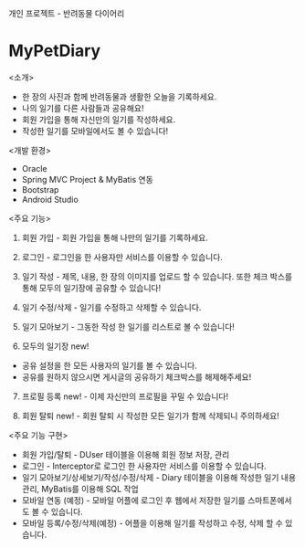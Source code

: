 개인 프로젝트 - 반려동물 다이어리

# MyPetDiary
<소개>

- 한 장의 사진과 함께 반려동물과 생활한 오늘을 기록하세요.
- 나의 일기를 다른 사람들과 공유해요!
- 회원 가입을 통해 자신만의 일기를 작성하세요.
- 작성한 일기를 모바일에서도 볼 수 있습니다!


<개발 환경>

- Oracle
- Spring MVC Project & MyBatis 연동
- Bootstrap
- Android Studio

<주요 기능>

1. 회원 가입 - 회원 가입을 통해 나만의 일기를 기록하세요.

2. 로그인 - 로그인을 한 사용자만 서비스를 이용할 수 있습니다.

3. 일기 작성 - 제목, 내용, 한 장의 이미지를 업로드 할 수 있습니다. 또한 체크 박스를 통해 모두의 일기장에 공유할 수 있습니다!

4. 일기 수정/삭제 - 일기를 수정하고 삭제할 수 있습니다.

5. 일기 모아보기 - 그동한 작성 한 일기를 리스트로 볼 수 있습니다!

6. 모두의 일기장 new!
- 공유 설정을 한 모든 사용자의 일기를 볼 수 있습니다. 
- 공유를 원하지 않으시면 게시글의 공유하기 체크박스를 해제해주세요!

7. 프로필 등록 new! - 이제 자신만의 프로필을 꾸밀 수 있습니다!

8. 회원 탈퇴 new! - 회원 탈퇴 시 작성한 모든 일기가 함께 삭제되니 주의하세요!





<주요 기능 구현>

- 회원 가입/탈퇴 - DUser 테이블을 이용해 회원 정보 저장, 관리
- 로그인 - Interceptor로 로그인 한 사용자만 서비스를 이용할 수 있습니다.
- 일기 모아보기/상세보기/작성/수정/삭제 - Diary 테이블을 이용해 작성한 일기 내용 관리, MyBatis를 이용해 SQL 작업
- 모바일 연동 (예정) - 모바일 어플에 로그인 후 웹에서 저장한 일기를 스마트폰에서도 볼 수 있습니다.
- 모바일 등록/수정/삭제(예정) - 어플을 이용해 일기를 작성하고 수정, 삭제 할 수 있습니다. 






